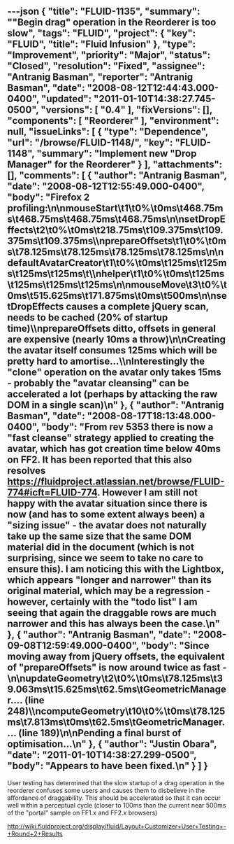 ---json
{
  "title": "FLUID-1135",
  "summary": "\"Begin drag\" operation in the Reorderer is too slow",
  "tags": "FLUID",
  "project": {
    "key": "FLUID",
    "title": "Fluid Infusion"
  },
  "type": "Improvement",
  "priority": "Major",
  "status": "Closed",
  "resolution": "Fixed",
  "assignee": "Antranig Basman",
  "reporter": "Antranig Basman",
  "date": "2008-08-12T12:44:43.000-0400",
  "updated": "2011-01-10T14:38:27.745-0500",
  "versions": [
    "0.4"
  ],
  "fixVersions": [],
  "components": [
    "Reorderer"
  ],
  "environment": null,
  "issueLinks": [
    {
      "type": "Dependence",
      "url": "/browse/FLUID-1148/",
      "key": "FLUID-1148",
      "summary": "Implement new \"Drop Manager\" for the Reorderer"
    }
  ],
  "attachments": [],
  "comments": [
    {
      "author": "Antranig Basman",
      "date": "2008-08-12T12:55:49.000-0400",
      "body": "Firefox 2 profiling:\n\nmouseStart\t1\t0%\t0ms\t468.75ms\t468.75ms\t468.75ms\t468.75ms\n\nsetDropEffects\t2\t0%\t0ms\t218.75ms\t109.375ms\t109.375ms\t109.375ms\\\nprepareOffsets\t1\t0%\t0ms\t78.125ms\t78.125ms\t78.125ms\t78.125ms\n\ndefaultAvatarCreator\t1\t0%\t0ms\t125ms\t125ms\t125ms\t125ms\t\\\nhelper\t1\t0%\t0ms\t125ms\t125ms\t125ms\t125ms\n\nmouseMove\t3\t0%\t0ms\t515.625ms\t171.875ms\t0ms\t500ms\n\nsetDropEffects causes a complete jQuery scan, needs to be cached (20% of startup time)\\\nprepareOffsets ditto, offsets in general are expensive (nearly 10ms a throw)\n\nCreating the avatar itself consumes 125ms which will be pretty hard to amortise...\\\nInterestingly the \"clone\" operation on the avatar only takes 15ms - probably the \"avatar cleansing\" can be accelerated a lot (perhaps by attacking the raw DOM in a single scan)\n"
    },
    {
      "author": "Antranig Basman",
      "date": "2008-08-17T18:13:48.000-0400",
      "body": "From rev 5353 there is now a \"fast cleanse\" strategy applied to creating the avatar, which has got creation time below 40ms on FF2. It has been reported that this also resolves <https://fluidproject.atlassian.net/browse/FLUID-774#icft=FLUID-774>. However I am still not happy with the avatar situation since there is now (and has to some extent always been) a \"sizing issue\" - the avatar does not naturally take up the same size that the same DOM material did in the document (which is not surprising, since we seem to take no care to ensure this). I am noticing this with the Lightbox, which appears \"longer and narrower\" than its original material, which may be a regression - however, certainly with the \"todo list\" I am seeing that again the draggable rows are much narrower and this has always been the case.\n"
    },
    {
      "author": "Antranig Basman",
      "date": "2008-09-08T12:59:49.000-0400",
      "body": "Since moving away from jQuery offsets, the equivalent of \"prepareOffsets\" is now around twice as fast -&#x20;\n\nupdateGeometry\t2\t0%\t0ms\t78.125ms\t39.063ms\t15.625ms\t62.5ms\tGeometricManager.... (line 248)\\\ncomputeGeometry\t10\t0%\t0ms\t78.125ms\t7.813ms\t0ms\t62.5ms\tGeometricManager.... (line 189)\n\nPending a final burst of optimisation...\n"
    },
    {
      "author": "Justin Obara",
      "date": "2011-01-10T14:38:27.299-0500",
      "body": "Appears to have been fixed.\n"
    }
  ]
}
---
User testing has determined that the slow startup of a drag operation in the reorderer confuses some users and causes them to disbelieve in the affordance of draggability. This should be accelerated so that it can occur well within a perceptual cycle (closer to 100ms than the current near 500ms of the "portal" sample on FF1.x and FF2.x browsers)

<http://wiki.fluidproject.org/display/fluid/Layout+Customizer+User+Testing+-+Round+2+Results>

        